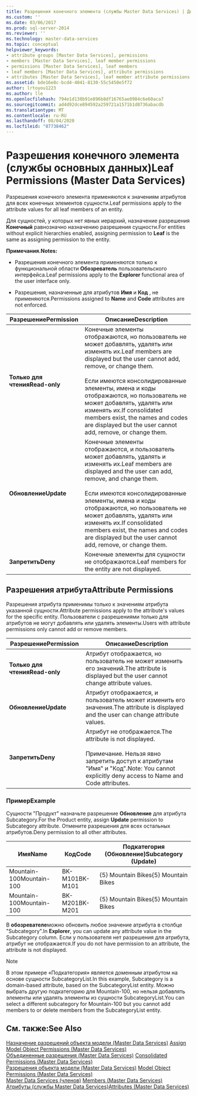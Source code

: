 ```yaml
---
title: Разрешения конечного элемента (службы Master Data Services) | Документы Майкрософт
ms.custom: ''
ms.date: 03/06/2017
ms.prod: sql-server-2014
ms.reviewer: ''
ms.technology: master-data-services
ms.topic: conceptual
helpviewer_keywords:
- attribute groups [Master Data Services], permissions
- members [Master Data Services], leaf member permissions
- permissions [Master Data Services], leaf members
- leaf members [Master Data Services], attribute permissions
- attributes [Master Data Services], leaf member attribute permissions
ms.assetid: bde16e8c-bcd4-4041-8130-55c5450e5f72
author: lrtoyou1223
ms.author: lle
ms.openlocfilehash: 794e1d138b91e896b8df16765ae8984c6e60aca7
ms.sourcegitcommit: ad4d92dce894592a259721a1571b1d8736abacdb
ms.translationtype: MT
ms.contentlocale: ru-RU
ms.lasthandoff: 08/04/2020
ms.locfileid: "87738462"
---
```

# <a name="leaf-permissions-master-data-services"></a><span data-ttu-id="799a5-102">Разрешения конечного элемента (службы основных данных)</span><span class="sxs-lookup"><span data-stu-id="799a5-102">Leaf Permissions (Master Data Services)</span></span>
  <span data-ttu-id="799a5-103">Разрешения конечного элемента применяются к значениям атрибутов для всех конечных элементов сущности.</span><span class="sxs-lookup"><span data-stu-id="799a5-103">Leaf permissions apply to the attribute values for all leaf members of an entity.</span></span>  
  
 <span data-ttu-id="799a5-104">Для сущностей, у которых нет явных иерархий, назначение разрешения **Конечный** равнозначно назначению разрешения сущности.</span><span class="sxs-lookup"><span data-stu-id="799a5-104">For entities without explicit hierarchies enabled, assigning permission to **Leaf** is the same as assigning permission to the entity.</span></span>  
  
 <span data-ttu-id="799a5-105">**Примечания.**</span><span class="sxs-lookup"><span data-stu-id="799a5-105">**Notes:**</span></span>  
  
-   <span data-ttu-id="799a5-106">Разрешения конечного элемента применяются только к функциональной области **Обозреватель** пользовательского интерфейса.</span><span class="sxs-lookup"><span data-stu-id="799a5-106">Leaf permissions apply to the **Explorer** functional area of the user interface only.</span></span>  
  
-   <span data-ttu-id="799a5-107">Разрешения, назначенные для атрибутов **Имя** и **Код** , не применяются.</span><span class="sxs-lookup"><span data-stu-id="799a5-107">Permissions assigned to **Name** and **Code** attributes are not enforced.</span></span>  
  
|<span data-ttu-id="799a5-108">Разрешение</span><span class="sxs-lookup"><span data-stu-id="799a5-108">Permission</span></span>|<span data-ttu-id="799a5-109">Описание</span><span class="sxs-lookup"><span data-stu-id="799a5-109">Description</span></span>|  
|----------------|-----------------|  
|<span data-ttu-id="799a5-110">**Только для чтения**</span><span class="sxs-lookup"><span data-stu-id="799a5-110">**Read-only**</span></span>|<span data-ttu-id="799a5-111">Конечные элементы отображаются, но пользователь не может добавлять, удалять или изменять их.</span><span class="sxs-lookup"><span data-stu-id="799a5-111">Leaf members are displayed but the user cannot add, remove, or change them.</span></span><br /><br /> <span data-ttu-id="799a5-112">Если имеются консолидированные элементы, имена и коды отображаются, но пользователь не может добавлять, удалять или изменять их.</span><span class="sxs-lookup"><span data-stu-id="799a5-112">If consolidated members exist, the names and codes are displayed but the user cannot add, remove, or change them.</span></span>|  
|<span data-ttu-id="799a5-113">**Обновление**</span><span class="sxs-lookup"><span data-stu-id="799a5-113">**Update**</span></span>|<span data-ttu-id="799a5-114">Конечные элементы отображаются, и пользователь может добавлять, удалять и изменять их.</span><span class="sxs-lookup"><span data-stu-id="799a5-114">Leaf members are displayed and the user can add, remove, and change them.</span></span><br /><br /> <span data-ttu-id="799a5-115">Если имеются консолидированные элементы, имена и коды отображаются, но пользователь не может добавлять, удалять или изменять их.</span><span class="sxs-lookup"><span data-stu-id="799a5-115">If consolidated members exist, the names and codes are displayed but the user cannot add, remove, or change them.</span></span>|  
|<span data-ttu-id="799a5-116">**Запретить**</span><span class="sxs-lookup"><span data-stu-id="799a5-116">**Deny**</span></span>|<span data-ttu-id="799a5-117">Конечные элементы для сущности не отображаются.</span><span class="sxs-lookup"><span data-stu-id="799a5-117">Leaf members for the entity are not displayed.</span></span>|  
  
## <a name="attribute-permissions"></a><span data-ttu-id="799a5-118">Разрешения атрибута</span><span class="sxs-lookup"><span data-stu-id="799a5-118">Attribute Permissions</span></span>  
 <span data-ttu-id="799a5-119">Разрешения атрибута применимы только к значениям атрибута указанной сущности.</span><span class="sxs-lookup"><span data-stu-id="799a5-119">Attribute permissions apply to the attribute's values for the specific entity.</span></span> <span data-ttu-id="799a5-120">Пользователи с разрешениями только для атрибутов не могут добавлять или удалять элементы.</span><span class="sxs-lookup"><span data-stu-id="799a5-120">Users with attribute permissions only cannot add or remove members.</span></span>  
  
|<span data-ttu-id="799a5-121">Разрешение</span><span class="sxs-lookup"><span data-stu-id="799a5-121">Permission</span></span>|<span data-ttu-id="799a5-122">Описание</span><span class="sxs-lookup"><span data-stu-id="799a5-122">Description</span></span>|  
|----------------|-----------------|  
|<span data-ttu-id="799a5-123">**Только для чтения**</span><span class="sxs-lookup"><span data-stu-id="799a5-123">**Read-only**</span></span>|<span data-ttu-id="799a5-124">Атрибут отображается, но пользователь не может изменить его значений.</span><span class="sxs-lookup"><span data-stu-id="799a5-124">The attribute is displayed but the user cannot change attribute values.</span></span>|  
|<span data-ttu-id="799a5-125">**Обновление**</span><span class="sxs-lookup"><span data-stu-id="799a5-125">**Update**</span></span>|<span data-ttu-id="799a5-126">Атрибут отображается, и пользователь может изменить его значения.</span><span class="sxs-lookup"><span data-stu-id="799a5-126">The attribute is displayed and the user can change attribute values.</span></span>|  
|<span data-ttu-id="799a5-127">**Запретить**</span><span class="sxs-lookup"><span data-stu-id="799a5-127">**Deny**</span></span>|<span data-ttu-id="799a5-128">Атрибут не отображается.</span><span class="sxs-lookup"><span data-stu-id="799a5-128">The attribute is not displayed.</span></span><br /><br /> <span data-ttu-id="799a5-129">Примечание. Нельзя явно запретить доступ к атрибутам "Имя" и "Код".</span><span class="sxs-lookup"><span data-stu-id="799a5-129">Note: You cannot explicitly deny access to Name and Code attributes.</span></span>|  
  
### <a name="example"></a><span data-ttu-id="799a5-130">Пример</span><span class="sxs-lookup"><span data-stu-id="799a5-130">Example</span></span>  
 <span data-ttu-id="799a5-131">Сущности "Продукт" назначьте разрешение **Обновление** для атрибута Subcategory.</span><span class="sxs-lookup"><span data-stu-id="799a5-131">For the Product entity, assign **Update** permission to Subcategory attribute.</span></span> <span data-ttu-id="799a5-132">Отмените разрешения для всех остальных атрибутов.</span><span class="sxs-lookup"><span data-stu-id="799a5-132">Deny permission to all other attributes.</span></span>  
  
|<span data-ttu-id="799a5-133">Имя</span><span class="sxs-lookup"><span data-stu-id="799a5-133">Name</span></span>|<span data-ttu-id="799a5-134">Код</span><span class="sxs-lookup"><span data-stu-id="799a5-134">Code</span></span>|<span data-ttu-id="799a5-135">Подкатегория (Обновление)</span><span class="sxs-lookup"><span data-stu-id="799a5-135">Subcategory (Update)</span></span>|  
|----------|----------|----------------------------|  
|<span data-ttu-id="799a5-136">Mountain-100</span><span class="sxs-lookup"><span data-stu-id="799a5-136">Mountain-100</span></span>|<span data-ttu-id="799a5-137">BK-M101</span><span class="sxs-lookup"><span data-stu-id="799a5-137">BK-M101</span></span>|<span data-ttu-id="799a5-138">{5} Mountain Bikes</span><span class="sxs-lookup"><span data-stu-id="799a5-138">{5} Mountain Bikes</span></span>|  
|<span data-ttu-id="799a5-139">Mountain-100</span><span class="sxs-lookup"><span data-stu-id="799a5-139">Mountain-100</span></span>|<span data-ttu-id="799a5-140">BK-M201</span><span class="sxs-lookup"><span data-stu-id="799a5-140">BK-M201</span></span>|<span data-ttu-id="799a5-141">{5} Mountain Bikes</span><span class="sxs-lookup"><span data-stu-id="799a5-141">{5} Mountain Bikes</span></span>|  
  
 <span data-ttu-id="799a5-142">В **обозревателе**можно обновить любое значение атрибута в столбце "Subcategory".</span><span class="sxs-lookup"><span data-stu-id="799a5-142">In **Explorer**, you can update any attribute value in the Subcategory column.</span></span> <span data-ttu-id="799a5-143">Если у пользователя нет разрешения для атрибута, атрибут не отображается.</span><span class="sxs-lookup"><span data-stu-id="799a5-143">If you do not have permission to an attribute, the attribute is not displayed.</span></span>  
  
> [!NOTE]  
>  <span data-ttu-id="799a5-144">В этом примере «Подкатегория» является доменным атрибутом на основе сущности SubcategoryList.</span><span class="sxs-lookup"><span data-stu-id="799a5-144">In this example, Subcategory is a domain-based attribute, based on the SubcategoryList entity.</span></span> <span data-ttu-id="799a5-145">Можно выбрать другую подкатегорию для Mountain-100, но нельзя добавлять элементы или удалять элементы из сущности SubcategoryList.</span><span class="sxs-lookup"><span data-stu-id="799a5-145">You can select a different subcategory for Mountain-100 but you cannot add members to or delete members from the SubcategoryList entity.</span></span>  
  
## <a name="see-also"></a><span data-ttu-id="799a5-146">См. также:</span><span class="sxs-lookup"><span data-stu-id="799a5-146">See Also</span></span>  
 <span data-ttu-id="799a5-147">[Назначение разрешений объекта модели &#40;Master Data Services&#41;](assign-model-object-permissions-master-data-services.md) </span><span class="sxs-lookup"><span data-stu-id="799a5-147">[Assign Model Object Permissions &#40;Master Data Services&#41;](assign-model-object-permissions-master-data-services.md) </span></span>  
 <span data-ttu-id="799a5-148">[Объединенные разрешения &#40;Master Data Services&#41;](../../2014/master-data-services/consolidated-permissions-master-data-services.md) </span><span class="sxs-lookup"><span data-stu-id="799a5-148">[Consolidated Permissions &#40;Master Data Services&#41;](../../2014/master-data-services/consolidated-permissions-master-data-services.md) </span></span>  
 <span data-ttu-id="799a5-149">[Разрешения объекта модели &#40;Master Data Services&#41;](../../2014/master-data-services/model-object-permissions-master-data-services.md) </span><span class="sxs-lookup"><span data-stu-id="799a5-149">[Model Object Permissions &#40;Master Data Services&#41;](../../2014/master-data-services/model-object-permissions-master-data-services.md) </span></span>  
 <span data-ttu-id="799a5-150">[Master Data Services &#40;членов&#41;](../../2014/master-data-services/members-master-data-services.md) </span><span class="sxs-lookup"><span data-stu-id="799a5-150">[Members &#40;Master Data Services&#41;](../../2014/master-data-services/members-master-data-services.md) </span></span>  
 [<span data-ttu-id="799a5-151">Атрибуты (службы Master Data Services)</span><span class="sxs-lookup"><span data-stu-id="799a5-151">Attributes &#40;Master Data Services&#41;</span></span>](../../2014/master-data-services/attributes-master-data-services.md)  
  
  
